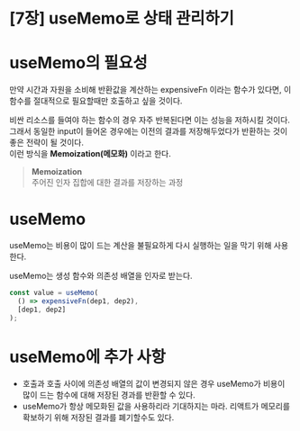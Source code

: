 # [7장] useMemo로 상태 관리하기

# useMemo의 필요성
만약 시간과 자원을 소비해 반환값을 계산하는 expensiveFn 이라는 함수가 있다면, 이 함수를 절대적으로 필요할때만 호출하고 싶을 것이다.

비싼 리소스를 들여야 하는 함수의 경우 자주 반복된다면 이는 성능을 저하시킬 것이다.  
그래서 동일한 input이 들어온 경우에는 이전의 결과를 저장해두었다가 반환하는 것이 좋은 전략이 될 것이다.  
이런 방식을 **Memoization(메모화)** 이라고 한다.

> **Memoization**  
> 주어진 인자 집합에 대한 결과를 저장하는 과정

# useMemo
useMemo는 비용이 많이 드는 계산을 불필요하게 다시 실행하는 일을 막기 위해 사용한다.

useMemo는 생성 함수와 의존성 배열을 인자로 받는다.

```jsx
const value = useMemo(
  () => expensiveFn(dep1, dep2), 
  [dep1, dep2]
);
```

# useMemo에 추가 사항
- 호출과 호출 사이에 의존성 배열의 값이 변경되지 않은 경우 useMemo가 비용이 많이 드는 함수에 대해 저장된 경과를 반환할 수 있다.
- useMemo가 항상 메모화된 값을 사용하리라 기대하지는 마라. 리액트가 메모리를 확보하기 위해 저장된 결과를 폐기할수도 있다.

